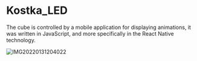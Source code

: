 # Kostka_LED

The cube is controlled by a mobile application for displaying animations, it was written in JavaScript, and more specifically in the React Native technology.

![IMG20220131204022](https://user-images.githubusercontent.com/67196774/152247801-70172371-593c-4a12-b040-7240e785a740.jpg)
